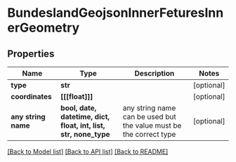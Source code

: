 # BundeslandGeojsonInnerFeturesInnerGeometry


## Properties
Name | Type | Description | Notes
------------ | ------------- | ------------- | -------------
**type** | **str** |  | [optional] 
**coordinates** | **[[[float]]]** |  | [optional] 
**any string name** | **bool, date, datetime, dict, float, int, list, str, none_type** | any string name can be used but the value must be the correct type | [optional]

[[Back to Model list]](../README.md#documentation-for-models) [[Back to API list]](../README.md#documentation-for-api-endpoints) [[Back to README]](../README.md)



